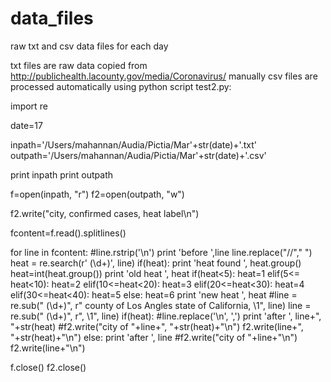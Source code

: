 # data_files
raw txt and csv data files for each day


txt files are raw data copied from http://publichealth.lacounty.gov/media/Coronavirus/ manually
csv files are processed automatically using python script test2.py:

import re

date=17

inpath='/Users/mahannan/Audia/Pictia/Mar'+str(date)+'.txt'
outpath='/Users/mahannan/Audia/Pictia/Mar'+str(date)+'.csv'

print inpath
print outpath

f=open(inpath, "r")
f2=open(outpath, "w")

f2.write("city, confirmed cases, heat label\n")

fcontent=f.read().splitlines()

for line in fcontent:
	#line.rstrip('\n')
	print 'before              ',line
	line.replace("//"," ")
	heat = re.search(r' (\d+)', line)
	if(heat):
		print 'heat found ', heat.group()
		heat=int(heat.group())
		print 'old heat ', heat
		if(heat<5):
			heat=1
		elif(5<= heat<10):
			heat=2
		elif(10<=heat<20):
			heat=3
		elif(20<=heat<30):
			heat=4
		elif(30<=heat<40):
			heat=5
		else:
			heat=6
		print 'new heat ', heat
	#line = re.sub(" (\d+)", r" county of Los Angles state of California, \1", line)
	line = re.sub(" (\d+)", r", \1", line)
	if(heat):
		#line.replace('\n', ',')
		print 'after               ', line+", "+str(heat)
		#f2.write("city of "+line+", "+str(heat)+"\n")
		f2.write(line+", "+str(heat)+"\n")
	else:
		print 'after               ', line
		#f2.write("city of "+line+"\n")
		f2.write(line+"\n")

f.close()
f2.close()
